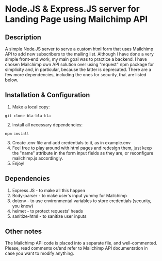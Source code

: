 # Node.JS & Express.JS server for Landing Page using Mailchimp API #

## Description ##
A simple Node.JS server to serve a custom html form that uses Mailchimp API to add new subscribers to the mailing list.
Although I have done a very simple front-end work, my main goal was to practice a backend.
I have chosen Mailchimp own API solution over using "request" npm package for simplicity and, in particular, because the latter is deprecated.
There are a few more dependencies, including the ones for security, that are listed below.



## Installation & Configuration
1. Make a local copy:
```
git clone bla-bla-bla
```
2. Install all necessary dependencies:
```
npm install
```
3. Create .env file and add credentials to it, as in example.env
4. Feel free to play around with html pages and redesign them, just keep the "name" attribute in the form input fields as they are, or reconfigure mailchimp.js accordingly.
5. Enjoy!

## Dependencies 
1. Express.JS - to make all this happen
2. Body-parser - to make user's input yummy for Mailchimp
3. dotenv - to use environmental variables to store credentials (security, you know)
4. helmet - to protect requests' heads
5. sanitize-html - to sanitize user inputs

## Other notes
The Mailchimp API code is placed into a separate file, and well-commented. Please, read comments or/and refer to Mailchimp API documentation in case you want to modify anything.